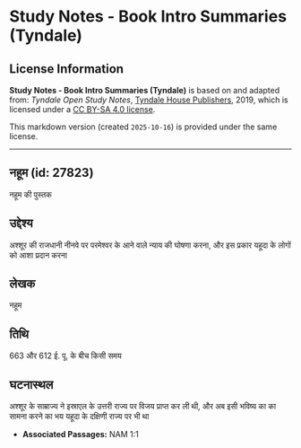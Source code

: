 # Study Notes - Book Intro Summaries (Tyndale)

## License Information

**Study Notes - Book Intro Summaries (Tyndale)** is based on and adapted from: _Tyndale Open Study Notes_, [Tyndale House Publishers](https://tyndaleopenresources.com/), 2019, which is licensed under a [CC BY-SA 4.0 license](https://creativecommons.org/licenses/by-sa/4.0/legalcode.en).

This markdown version (created `2025-10-16`) is provided under the same license.



--------------------------------

## नहूम (id: 27823)

नहूम की पुस्तक

उद्देश्य
--------

अश्शूर की राजधानी नीनवे पर परमेश्वर के आने वाले न्याय की घोषणा करना, और इस प्रकार यहूदा के लोगों को आशा प्रदान करना

लेखक
----

नहूम

तिथि
----

663 और 612 ई. पू. के बीच किसी समय

घटनास्थल
--------

अश्शूर के साम्राज्य ने इस्राएल के उत्तरी राज्य पर विजय प्राप्त कर ली थी, और अब इसी भविष्य का का सामना करने का भय यहूदा के दक्षिणी राज्य पर भी था

* **Associated Passages:** NAM 1:1

